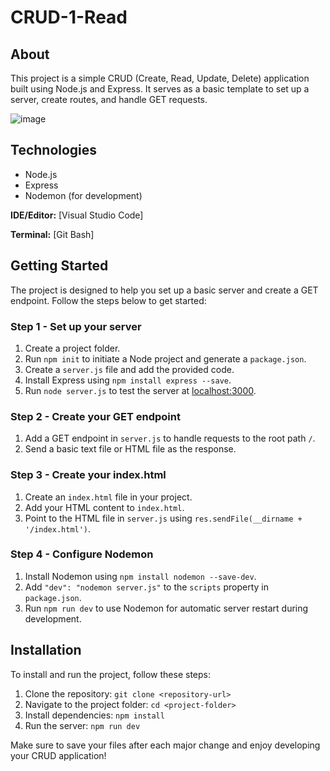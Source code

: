 # CRUD-1-Read

## About
This project is a simple CRUD (Create, Read, Update, Delete) application built using Node.js and Express. It serves as a basic template to set up a server, create routes, and handle GET requests.

![image](https://github.com/pujaroy280/CRUD-1-Read/assets/62675121/0e504f60-14ac-4c03-9fa3-f5149e087f4a)

## Technologies
- Node.js
- Express
- Nodemon (for development)

**IDE/Editor:** [Visual Studio Code]

**Terminal:** [Git Bash]

## Getting Started
The project is designed to help you set up a basic server and create a GET endpoint. Follow the steps below to get started:

### Step 1 - Set up your server
1. Create a project folder.
2. Run `npm init` to initiate a Node project and generate a `package.json`.
3. Create a `server.js` file and add the provided code.
4. Install Express using `npm install express --save`.
5. Run `node server.js` to test the server at [localhost:3000](http://localhost:3000).

### Step 2 - Create your GET endpoint
1. Add a GET endpoint in `server.js` to handle requests to the root path `/`.
2. Send a basic text file or HTML file as the response.

### Step 3 - Create your index.html
1. Create an `index.html` file in your project.
2. Add your HTML content to `index.html`.
3. Point to the HTML file in `server.js` using `res.sendFile(__dirname + '/index.html')`.

### Step 4 - Configure Nodemon
1. Install Nodemon using `npm install nodemon --save-dev`.
2. Add `"dev": "nodemon server.js"` to the `scripts` property in `package.json`.
3. Run `npm run dev` to use Nodemon for automatic server restart during development.

## Installation
To install and run the project, follow these steps:
1. Clone the repository: `git clone <repository-url>`
2. Navigate to the project folder: `cd <project-folder>`
3. Install dependencies: `npm install`
4. Run the server: `npm run dev`

Make sure to save your files after each major change and enjoy developing your CRUD application!
